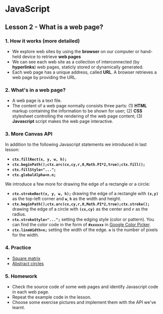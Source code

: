 # JavaScript

## Lesson 2 - What is a web page?

### 1. How it works (more detailed)

- We explore web sites by using the __browser__ on our computer or hand-held device to retrieve __web pages__
- We can see each web site as a collection of interconnected (by __hyperlinks__) web pages, staticly stored or dynamically generated.
- Each web page has a unique address, called __URL__. A browser retrieves a web page by providing the URL.    

### 2. What's in a web page?

- A web page is a text file.
- The content of a web page normally consists three parts: (1) __HTML__ markup containing the information to be shown for user; (2) __CSS__ stylesheet controlling the rendering of the web page content; (3) __Javascript__ script makes the web page interactive. 

### 3. More Canvas API

In addition to the following Javascript statements we introduced in last lesson:

- __`ctx.fillRect(x, y, w, h);`__ 
- __`ctx.beginPath();ctx.arc(cx,cy,r,0,Math.PI*2,true);ctx.fill();`__
- __`ctx.fillStyle="...";`__
- __`ctx.globalAlpha=n.n;`__

We introduce a few more for drawing the edge of a rectangle or a circle:

- __`ctx.strokeRect(x, y, w, h);`__ drawing the edge of a rectangle with __`(x,y)`__ as the top-left corner and __`w`__, __`h`__ as the width and height.
- __`ctx.beginPath();ctx.arc(cx,cy,r,0,Math.PI*2,true);ctx.stroke();`__ drawing the edge of a circle with __`(cx,cy)`__ as the center and __`r`__ as the radius.
- __`ctx.strokeStyle="...";`__ setting the edging style (color or pattern). You can find the color code in the form of __`#xxxxxx`__ in [Google Color Picker](https://g.co/kgs/LQMmMB).
- __`ctx.lineWidth=n;`__ setting the width of the edge. __`n`__ is the number of pixels for the width.

### 4. Practice

- [Square matrix](square_matrix.htm)
- [Abstract circles](abstract-colorful-circles.htm)

### 5. Homework

- Check the source code of some web pages and identify Javascript code in each web page.
- Repeat the example code in the lesson.
- Choose some exercise pictures and implement them with the API we've learnt.